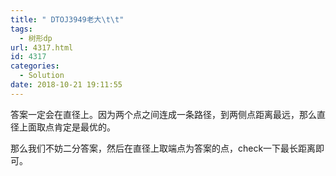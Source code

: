 ```yaml
---
title: " DTOJ3949老大\t\t"
tags:
  - 树形dp
url: 4317.html
id: 4317
categories:
  - Solution
date: 2018-10-21 19:11:55
---
```


答案一定会在直径上。因为两个点之间连成一条路径，到两侧点距离最远，那么直径上面取点肯定是最优的。

那么我们不妨二分答案，然后在直径上取端点为答案的点，check一下最长距离即可。